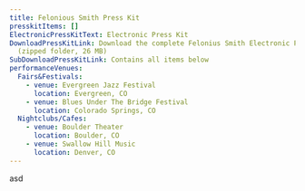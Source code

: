 ```yaml
---
title: Felonious Smith Press Kit
presskitItems: []
ElectronicPressKitText: Electronic Press Kit
DownloadPressKitLink: Download the complete Felonius Smith Electronic Press Kit
  (zipped folder, 26 MB)
SubDownloadPressKitLink: Contains all items below
performanceVenues:
  Fairs&Festivals:
    - venue: Evergreen Jazz Festival
      location: Evergreen, CO
    - venue: Blues Under The Bridge Festival
      location: Colorado Springs, CO
  Nightclubs/Cafes:
    - venue: Boulder Theater
      location: Boulder, CO
    - venue: Swallow Hill Music
      location: Denver, CO
---
```

asd